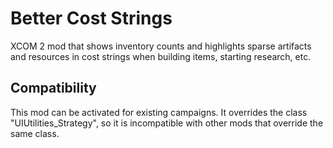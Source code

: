 ﻿# Better Cost Strings

XCOM 2 mod that shows inventory counts and highlights sparse artifacts and resources in cost strings
when building items, starting research, etc.

## Compatibility

This mod can be activated for existing campaigns. It overrides the class "UIUtilities_Strategy",
so it is incompatible with other mods that override the same class.
